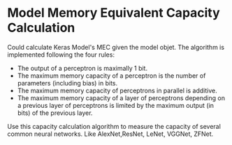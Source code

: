 # Model Memory Equivalent Capacity Calculation
Could calculate Keras Model's MEC given the model objet. The algorithm is implemented following the four rules:
- The output of a perceptron is maximally 1 bit.
- The maximum memory capacity of a perceptron is the number of parameters (including bias) in bits.
- The maximum memory capacity of perceptrons in parallel is additive.
- The maximum memory capacity of a layer of perceptrons depending on a previous layer of perceptrons is limited by the maximum output (in bits) of the previous layer.

Use this capacity calculation algorithm to measure the capacity of several common neural networks. Like AlexNet,ResNet, LeNet, VGGNet, ZFNet.
